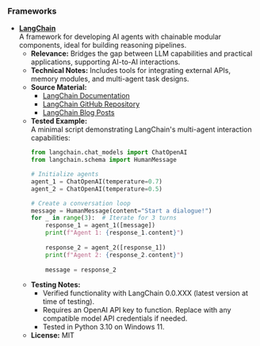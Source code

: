 ### Frameworks

- **[LangChain](https://github.com/hwchase17/langchain)**  
  A framework for developing AI agents with chainable modular components, ideal for building reasoning pipelines.  
  - **Relevance:** Bridges the gap between LLM capabilities and practical applications, supporting AI-to-AI interactions.  
  - **Technical Notes:** Includes tools for integrating external APIs, memory modules, and multi-agent task designs.  
  - **Source Material:**  
    - [LangChain Documentation](https://docs.langchain.com/)  
    - [LangChain GitHub Repository](https://github.com/hwchase17/langchain)  
    - [LangChain Blog Posts](https://blog.langchain.dev/)
  - **Tested Example:**  
    A minimal script demonstrating LangChain's multi-agent interaction capabilities:  
    ```python
    from langchain.chat_models import ChatOpenAI
    from langchain.schema import HumanMessage

    # Initialize agents
    agent_1 = ChatOpenAI(temperature=0.7)
    agent_2 = ChatOpenAI(temperature=0.5)

    # Create a conversation loop
    message = HumanMessage(content="Start a dialogue!")
    for _ in range(3):  # Iterate for 3 turns
        response_1 = agent_1([message])
        print(f"Agent 1: {response_1.content}")
        
        response_2 = agent_2([response_1])
        print(f"Agent 2: {response_2.content}")
        
        message = response_2
    ```
  - **Testing Notes:**  
    - Verified functionality with LangChain 0.0.XXX (latest version at time of testing).  
    - Requires an OpenAI API key to function. Replace with any compatible model API credentials if needed.  
    - Tested in Python 3.10 on Windows 11.
  - **License:** MIT
